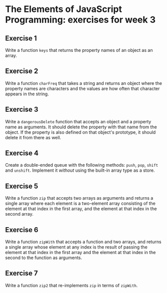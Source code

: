 The Elements of JavaScript Programming: exercises for week 3
============================================================

Exercise 1
----------

Write a function `keys` that returns the property names of an object as an
array.

Exercise 2
----------

Write a function `charFreq` that takes a string and returns an object where the
property names are characters and the values are how often that character
appears in the string.

Exercise 3
----------
Write a `dangerousDelete` function that accepts an object and a property name
as arguments. It should delete the property with that name from the object. If
the property is also defined on that object's prototype, it should delete it
from there as well.

Exercise 4
----------

Create a double-ended queue with the following methods: `push`, `pop`, `shift`
and `unshift`. Implement it _without_ using the built-in array type as a store.

Exercise 5
----------

Write a function `zip` that accepts two arrays as arguments and returns a
single array where each element is a two-element array consisting of the
element at that index in the first array, and the element at that index in the
second array.

Exercise 6
----------

Write a function `zipWith` that accepts a function and two arrays, and returns
a single array whose element at any index is the result of passing the element
at that index in the first array and the element at that index in the second to
the function as arguments.

Exercise 7
----------

Write a function `zip2` that re-implements `zip` in terms of `zipWith`.
